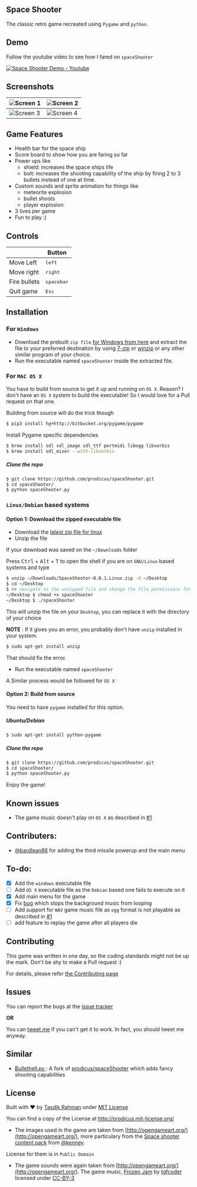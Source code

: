 ## Space Shooter

The classic retro game recreated using `Pygame` and `python`.

## Demo

Follow the youtube video to see how I fared on ``spaceShooter``

[![Space Shooter Demo - Youtube](http://i.imgur.com/bHjlJfG.jpg)](https://www.youtube.com/watch?v=o99zpLsM-ZI)

## Screenshots

| ![Screen 1](http://i.imgur.com/3MzfmbT.jpg) | ![Screen 2](http://i.imgur.com/4OgIByR.png) |
|---------------------------------------------|---------------------------------------------|
| ![Screen 3](http://i.imgur.com/PFQJjE8.png) | ![Screen 4](http://i.imgur.com/lV4aIur.png) |

## Game Features

- Health bar for the space ship
- Score board to show how you are faring so far
- Power ups like
  - shield: increases the space ships life
  - bolt: increases the shooting capability of the ship by firing 2 to 3 bullets instead of one at time.
- Custom sounds and sprite animation for things like
  - meteorite explosion
  - bullet shoots
  - player explosion
- 3 lives per game
- Fun to play :)

## Controls

|              | Button              |
|--------------|---------------------|
| Move Left    | <kbd>left</kbd>     |
| Move right   | <kbd>right</kbd>    |
| Fire bullets | <kbd>spacebar</kbd> |
| Quit game    | <kbd>Esc</kbd>      |

## Installation

### For `Windows`

- Download the prebuilt `zip file` [for Windows from here](https://github.com/prodicus/spaceShooter/releases/latest) and extract the file to your preferred destination by using [7-zip](http://www.7-zip.org/download.html) or [winzip](http://www.winzip.com/prod_down.html) or any other similar program of your choice.
- Run the executable named `spaceShooter` inside the extracted file.

### For `MAC OS X` 

You have to build from source to get it up and running on `OS X`. Reason?
I don't have an `OS X` system to build the executable! So I would love for a Pull request on that one.

Building from source will do the trick though


```bash
$ pip3 install hg+http://bitbucket.org/pygame/pygame
```

Install Pygame specific dependencies

```bash
$ brew install sdl sdl_image sdl_ttf portmidi libogg libvorbis
$ brew install sdl_mixer --with-libvorbis
```

##### Clone the repo

```bash
$ git clone https://github.com/prodicus/spaceShooter.git
$ cd spaceShooter/ 
$ python spaceShooter.py
```

### `Linux/Debian` based systems

#### Option 1: Download the zipped executable file

- Download the [latest zip file for linux](https://github.com/prodicus/spaceShooter/releases/latest)
- Unzip the file

If your download was saved on the `~/Downloads` folder

Press <kbd>Ctrl</kbd> + <kbd>Alt</kbd> + <kbd>T</kbd> to open the shell if you are on `GNU/Linux` based systems and type

```bash
$ unzip ~/Downloads/SpaceShooter-0.0.1.Linux.zip -d ~/Desktop
$ cd ~/Desktop
$ ## navigate to the unzipped file and change the file permissions for the executable
~/Desktop $ chmod +x spaceShooter
~/Desktop $ ./spaceShooter
```

This will unzip the file on your `Desktop`, you can replace it with the directory of your choice

**NOTE** : If it gives you an error, you probably don't have `unzip` installed in your system.

```bash
$ sudo apt-get install unzip
```
That should fix the error.

- Run the executable named `spaceShooter`

A Similar process would be followed for `OS X`

#### Option 2: Build from source

You need to have `pygame` installed for this option. 

##### Ubuntu/Debian

```bash
$ sudo apt-get install python-pygame
```

##### Clone the repo

```bash
$ git clone https://github.com/prodicus/spaceShooter.git
$ cd spaceShooter/ 
$ python spaceShooter.py
```

Enjoy the game!

## Known issues

- The game music doesn't play on `OS X` as described in [#1](https://github.com/prodicus/spaceShooter/issues/1)

## Contributers:

- [@bardlean86](https://github.com/bardlean86/) for adding the third missile powerup and the main menu

## To-do:

- [x] Add the `windows` executable file
- [ ] Add `OS X` executable file as the `Debian` based one fails to execute on it
- [x] Add main menu for the game
- [x] Fix [bug](https://github.com/prodicus/spaceShooter/blob/master/spaceShooter.py#L372) which stops the background music from looping 
- [ ] Add support for `WAV` game music file as `ogg` format is not playable as described in [#1](https://github.com/prodicus/spaceShooter/issues/1)
- [ ] add feature to replay the game after all players die

## Contributing

This game was written in one day, so the coding standards might not be up the mark. Don't be shy to make a Pull request :)

For details, please refer [the Contributing page](https://github.com/prodicus/spaceShooter/blob/master/CONTRIBUTING.rst)

## Issues

You can report the bugs at the [issue tracker](https://github.com/prodicus/spaceShooter/issues)

**OR**

You can [tweet me](https://twitter.com/tasdikrahman) if you can't get it to work. In fact, you should tweet me anyway.

## Similar

- [Bullethell.py ](https://github.com/Frederikxyz/bullethell.py) : A fork of [prodicus/spaceShooter](https://github.com/prodicus/spaceShooter) which adds fancy shooting capabilities

## License

Built with ♥ by [Tasdik Rahman](http://tasdikrahman.me) under [MIT License](http://prodicus.mit-license.org)

You can find a copy of the License at http://prodicus.mit-license.org/

- The images used in the game are taken from [http://opengameart.org/](http://opengameart.org/), more particulary from the [Space shooter content pack](http://opengameart.org/content/space-shooter-redux) from [@kenney](http://opengameart.org/users/kenney).

License for them is in `Public Domain`

- The game sounds were again taken from [http://opengameart.org/](http://opengameart.org/). The game music, [Frozen Jam](http://opengameart.org/content/frozen-jam-seamless-loop) by [tgfcoder](https://twitter.com/tgfcoder) licensed under [CC-BY-3](http://creativecommons.org/licenses/by/3.0/)
